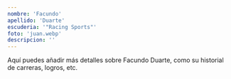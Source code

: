 ```yaml
---
nombre: 'Facundo'
apellido: 'Duarte'
escuderia: '"Racing Sports"'
foto: 'juan.webp'
descripcion: ''
---
```


Aquí puedes añadir más detalles sobre Facundo Duarte, como su historial de carreras, logros, etc.
